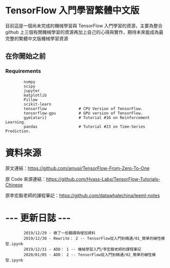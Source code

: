 # TensorFlow 入門學習繁體中文版

目前這是一個尚未完成的機械學習與 TensorFlow 入門學習的資源，主要為整合 github 上三個有關機械學習的資源再加上自己的心得與實作，期待未來能成為最完整的繁體中文版機械學習資源

## 在你開始之前 

### Requirements
 
            numpy
            scipy
            jupyter
            matplotlib
            Pillow
            scikit-learn
            tensorflow              # CPU Version of TensorFlow.
            tensorflow-gpu	        # GPU version of TensorFlow.
            gym[atari]              # Tutorial #16 on Reinforcement Learning.
            pandas                  # Tutorial #23 on Time-Series Prediction.
                      
# 資料來源

原文連結：https://github.com/amusi/TensorFlow-From-Zero-To-One  

原 Code 來源連結：https://github.com/Hvass-Labs/TensorFlow-Tutorials-Chinese

原李宏毅老師的課程筆記：https://github.com/datawhalechina/leeml-notes            

# --- 更新日誌 ---
            2019/12/29 - 做了一些翻譯與增加資料
            2019/12/30 - Rewrite： 2 -- TensorFlow從入門到精通/01_簡單的線性模型.ipynb
            2019/12/31 - ADD： 1 -- 機械學習入門/李宏毅老師的課程筆記
            2020/01/05 - ADD： 2 -- TensorFlow從入門到精通/02_簡單的線性模型.ipynb
